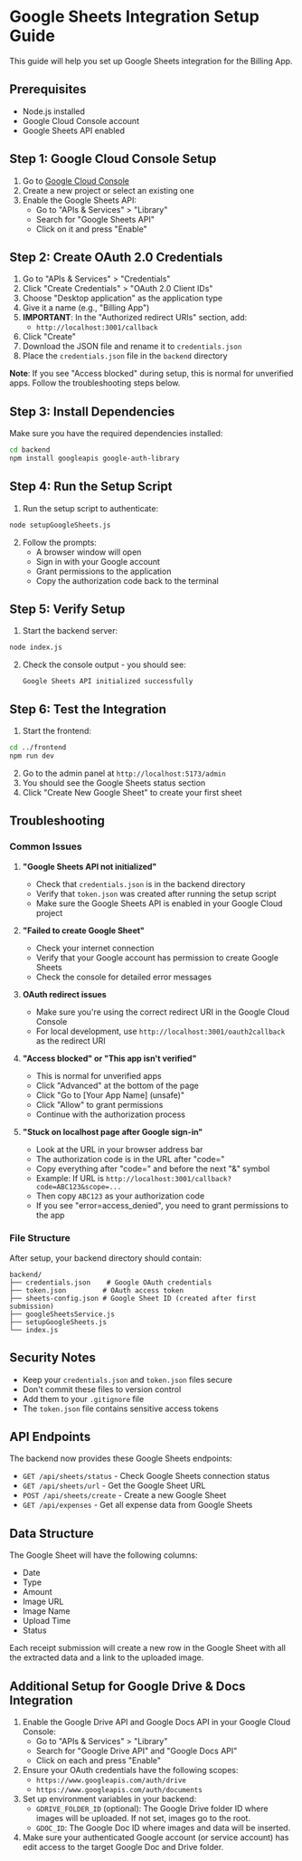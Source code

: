 # Google Sheets Integration Setup Guide

This guide will help you set up Google Sheets integration for the Billing App.

## Prerequisites

- Node.js installed
- Google Cloud Console account
- Google Sheets API enabled

## Step 1: Google Cloud Console Setup

1. Go to [Google Cloud Console](https://console.cloud.google.com/)
2. Create a new project or select an existing one
3. Enable the Google Sheets API:
   - Go to "APIs & Services" > "Library"
   - Search for "Google Sheets API"
   - Click on it and press "Enable"

## Step 2: Create OAuth 2.0 Credentials

1. Go to "APIs & Services" > "Credentials"
2. Click "Create Credentials" > "OAuth 2.0 Client IDs"
3. Choose "Desktop application" as the application type
4. Give it a name (e.g., "Billing App")
5. **IMPORTANT**: In the "Authorized redirect URIs" section, add:
   - `http://localhost:3001/callback`
6. Click "Create"
7. Download the JSON file and rename it to `credentials.json`
8. Place the `credentials.json` file in the `backend` directory

**Note**: If you see "Access blocked" during setup, this is normal for unverified apps. Follow the troubleshooting steps below.

## Step 3: Install Dependencies

Make sure you have the required dependencies installed:

```bash
cd backend
npm install googleapis google-auth-library
```

## Step 4: Run the Setup Script

1. Run the setup script to authenticate:

```bash
node setupGoogleSheets.js
```

2. Follow the prompts:
   - A browser window will open
   - Sign in with your Google account
   - Grant permissions to the application
   - Copy the authorization code back to the terminal

## Step 5: Verify Setup

1. Start the backend server:

```bash
node index.js
```

2. Check the console output - you should see:
   ```
   Google Sheets API initialized successfully
   ```

## Step 6: Test the Integration

1. Start the frontend:

```bash
cd ../frontend
npm run dev
```

2. Go to the admin panel at `http://localhost:5173/admin`
3. You should see the Google Sheets status section
4. Click "Create New Google Sheet" to create your first sheet

## Troubleshooting

### Common Issues

1. **"Google Sheets API not initialized"**
   - Check that `credentials.json` is in the backend directory
   - Verify that `token.json` was created after running the setup script
   - Make sure the Google Sheets API is enabled in your Google Cloud project

2. **"Failed to create Google Sheet"**
   - Check your internet connection
   - Verify that your Google account has permission to create Google Sheets
   - Check the console for detailed error messages

3. **OAuth redirect issues**
   - Make sure you're using the correct redirect URI in the Google Cloud Console
   - For local development, use `http://localhost:3001/oauth2callback` as the redirect URI

4. **"Access blocked" or "This app isn't verified"**
   - This is normal for unverified apps
   - Click "Advanced" at the bottom of the page
   - Click "Go to [Your App Name] (unsafe)"
   - Click "Allow" to grant permissions
   - Continue with the authorization process

5. **"Stuck on localhost page after Google sign-in"**
   - Look at the URL in your browser address bar
   - The authorization code is in the URL after "code="
   - Copy everything after "code=" and before the next "&" symbol
   - Example: If URL is `http://localhost:3001/callback?code=ABC123&scope=...`
   - Then copy `ABC123` as your authorization code
   - If you see "error=access_denied", you need to grant permissions to the app

### File Structure

After setup, your backend directory should contain:
```
backend/
├── credentials.json    # Google OAuth credentials
├── token.json         # OAuth access token
├── sheets-config.json # Google Sheet ID (created after first submission)
├── googleSheetsService.js
├── setupGoogleSheets.js
└── index.js
```

## Security Notes

- Keep your `credentials.json` and `token.json` files secure
- Don't commit these files to version control
- Add them to your `.gitignore` file
- The `token.json` file contains sensitive access tokens

## API Endpoints

The backend now provides these Google Sheets endpoints:

- `GET /api/sheets/status` - Check Google Sheets connection status
- `GET /api/sheets/url` - Get the Google Sheet URL
- `POST /api/sheets/create` - Create a new Google Sheet
- `GET /api/expenses` - Get all expense data from Google Sheets

## Data Structure

The Google Sheet will have the following columns:
- Date
- Type
- Amount
- Image URL
- Image Name
- Upload Time
- Status

Each receipt submission will create a new row in the Google Sheet with all the extracted data and a link to the uploaded image. 

## Additional Setup for Google Drive & Docs Integration

1. Enable the Google Drive API and Google Docs API in your Google Cloud Console:
   - Go to "APIs & Services" > "Library"
   - Search for "Google Drive API" and "Google Docs API"
   - Click on each and press "Enable"
2. Ensure your OAuth credentials have the following scopes:
   - `https://www.googleapis.com/auth/drive`
   - `https://www.googleapis.com/auth/documents`
3. Set up environment variables in your backend:
   - `GDRIVE_FOLDER_ID` (optional): The Google Drive folder ID where images will be uploaded. If not set, images go to the root.
   - `GDOC_ID`: The Google Doc ID where images and data will be inserted.
4. Make sure your authenticated Google account (or service account) has edit access to the target Google Doc and Drive folder. 